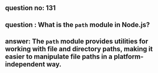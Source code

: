 
      
## question no: 131

## question : What is the `path` module in Node.js?

## answer: The `path` module provides utilities for working with file and directory paths, making it easier to manipulate file paths in a platform-independent way.
      
